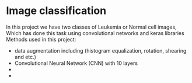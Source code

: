 # Image classification
In this project we have two classes of Leukemia or Normal cell images, Which has done this task using convolutional networks and keras libraries Methods used in this project:
* data augmentation including (histogram equalization, rotation, shearing and etc.) 
* Convolutional Neural Network (CNN) with 10 layers
* 
* 

